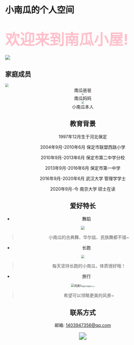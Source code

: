 # 小南瓜的个人空间

# <font color="pink" size = 52>**欢迎来到南瓜小屋!**</font>

![](1.jpg)

##  家庭成员

<img src="南瓜爸爸.jpg" style="zoom: 67%;" />

<center> 南瓜爸爸<center/>

<img src="妈妈.jpg" style="zoom:40%;" />

<center> 南瓜妈妈<center/>
<img src="南瓜.jpg" style="zoom:50%;" />

<center> 小南瓜本人<center/>





##  教育背景

1997年12月生于河北保定

2004年9月-2010年6月 保定市联盟西路小学

2010年9月-2013年6月 保定市第二中学分校

2013年9月-2016年6月 保定市第一中学

2016年9月-2020年6月 武汉大学 管理学学士

2020年9月-今 南京大学 硕士在读



## 爱好特长

* 舞蹈

<img src="舞蹈1.jpg" style="zoom:80%;" />

> 小南瓜的古典舞、华尔兹、民族舞都不错~

* 长跑

<img src="长跑.jpg" style="zoom:67%;" />

> 每天坚持长跑的小南瓜，体质很好哦！

* 旅行

<img src="风景1.jpg" alt="风景1" style="zoom: 67%;" /><img src="风景2.jpg" alt="风景2" style="zoom:30%;" /><img src="风景3.jpg" alt="风景3" style="zoom: 33%;" /><img src="风景4.jpg" alt="风景4" style="zoom:20%;" />

> 希望可以领略更美的风景~

## 联系方式

邮箱: 1403947356@qq.com

<img src="南瓜小屋2.jpg" style="zoom:150%;" />







